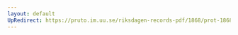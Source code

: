 ```yaml
---
layout: default
UpRedirect: https://pruto.im.uu.se/riksdagen-records-pdf/1868/prot-1868--fk--418/prot-1868--fk--418_001.pdf
---
```

